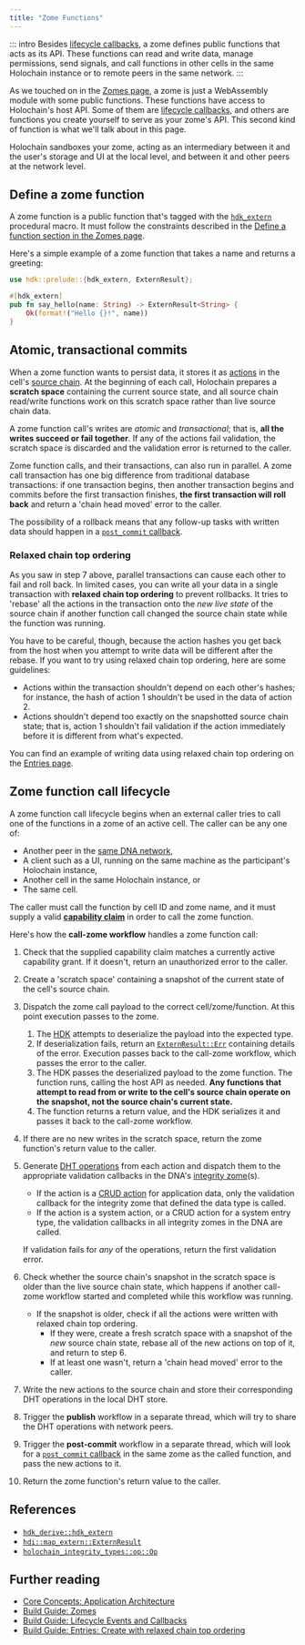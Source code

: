 ```yaml
---
title: "Zome Functions"
---
```


::: intro
Besides [lifecycle callbacks](/build/lifecycle-callbacks), a zome defines public functions that acts as its API. These functions can read and write data, manage permissions, send signals, and call functions in other cells in the same Holochain instance or to remote peers in the same network.
:::

As we touched on in the [Zomes page](/build/zomes/#how-a-zome-is-structured), a zome is just a WebAssembly module with some public functions. These functions have access to Holochain's host API. Some of them are [lifecycle callbacks](/build/lifecycle-events-and-callbacks/), and others are functions you create yourself to serve as your zome's API. This second kind of function is what we'll talk about in this page.

Holochain sandboxes your zome, acting as an intermediary between it and the user's storage and UI at the local level, and between it and other peers at the network level.

## Define a zome function

A zome function is a public function that's tagged with the [`hdk_extern`](https://docs.rs/hdk/latest/hdk/prelude/attr.hdk_extern.html) procedural macro. It must follow the constraints described in the [Define a function section in the Zomes page](/build/zomes/#define-a-function).

Here's a simple example of a zome function that takes a name and returns a greeting:

```rust
use hdk::prelude::{hdk_extern, ExternResult};

#[hdk_extern]
pub fn say_hello(name: String) -> ExternResult<String> {
    Ok(format!("Hello {}!", name))
}
```

## Atomic, transactional commits

When a zome function wants to persist data, it stores it as [actions](/build/working-with-data/#entries-actions-and-records-primary-data) in the cell's [source chain](/build/working-with-data/#individual-state-histories-as-public-records). At the beginning of each call, Holochain prepares a **scratch space** containing the current source state, and all source chain read/write functions work on this scratch space rather than live source chain data.

A zome function call's writes are _atomic_ and _transactional_; that is, **all the writes succeed or fail together**. If any of the actions fail validation, the scratch space is discarded and the validation error is returned to the caller.

Zome function calls, and their transactions, can also run in parallel. A zome call transaction has one big difference from traditional database transactions: if one transaction begins, then another transaction begins and commits before the first transaction finishes, **the first transaction will roll back** and return a 'chain head moved' error to the caller.

The possibility of a rollback means that any follow-up tasks with written data should happen in a [`post_commit` callback](/build/lifecycle-events-and-callbacks/#define-a-post-commit-callback).

### Relaxed chain top ordering

As you saw in step 7 above, parallel transactions can cause each other to fail and roll back. In limited cases, you can write all your data in a single transaction with **relaxed chain top ordering** to prevent rollbacks. It tries to 'rebase' all the actions in the transaction onto the _new live state_ of the source chain if another function call changed the source chain state while the function was running.

You have to be careful, though, because the action hashes you get back from the host when you attempt to write data will be different after the rebase. If you want to try using relaxed chain top ordering, here are some guidelines:

* Actions within the transaction shouldn't depend on each other's hashes; for instance, the hash of action 1 shouldn't be used in the data of action 2.
* Actions shouldn't depend too exactly on the snapshotted source chain state; that is, action 1 shouldn't fail validation if the action immediately before it is different from what's expected.

You can find an example of writing data using relaxed chain top ordering on the [Entries page](/build/entries/#create-with-relaxed-chain-top-ordering).

## Zome function call lifecycle

A zome function call lifecycle begins when an external caller tries to call one of the functions in a zome of an active cell. The caller can be any one of:

* Another peer in the [same DNA network](/build/application-structure/#dna),
* A client such as a UI, running on the same machine as the participant's Holochain instance,
* Another cell in the same Holochain instance, or
* The same cell.

The caller must call the function by cell ID and zome name, and it must supply a valid [**capability claim**](/concepts/8_calls_capabilities/) in order to call the zome function.

Here's how the **call-zome workflow** handles a zome function call:

<!-- TODO: Make this into a sequence diagram -->

1. Check that the supplied capability claim matches a currently active capability grant. If it doesn't, return an unauthorized error to the caller.
3. Create a 'scratch space' containing a snapshot of the current state of the cell's source chain.
4. Dispatch the zome call payload to the correct cell/zome/function. At this point execution passes to the zome.
    1. The [HDK](https://crates.io/crates/hdk) attempts to deserialize the payload into the expected type.
    2. If deserialization fails, return an [`ExternResult::Err`](https://docs.rs/hdk/latest/hdk/map_extern/type.ExternResult.html#variant.Err) containing details of the error. Execution passes back to the call-zome workflow, which passes the error to the caller.
    3. The HDK passes the deserialized payload to the zome function. The function runs, calling the host API as needed. **Any functions that attempt to read from or write to the cell's source chain operate on the snapshot, not the source chain's current state.**
    4. The function returns a return value, and the HDK serializes it and passes it back to the call-zome workflow.
5. If there are no new writes in the scratch space, return the zome function's return value to the caller.
6. Generate [DHT operations](https://docs.rs/hdi/latest/hdi/prelude/enum.Op.html) from each action and dispatch them to the appropriate validation callbacks in the DNA's [integrity zome](/build/application-structure/#zome)(s).
    * If the action is a [CRUD action](/build/working-with-data/#crud-metadata-graph) for application data, only the validation callback for the integrity zome that defined the data type is called.
    * If the action is a system action, or a CRUD action for a system entry type, the validation callbacks in all integrity zomes in the DNA are called.

    If validation fails for _any_ of the operations, return the first <!-- FIXME: last? that seems to be what the `fold` does --> validation error.
7. Check whether the source chain's snapshot in the scratch space is older than the live source chain state, which happens if another call-zome workflow started and completed while this workflow was running.
    * If the snapshot is older, check if all the actions were written with relaxed chain top ordering.
        * If they were, create a fresh scratch space with a snapshot of the _new_ source chain state, rebase all of the new actions on top of it, and return to step 6.
        * If at least one wasn't, return a 'chain head moved' error to the caller.
8. Write the new actions to the source chain and store their corresponding DHT operations in the local DHT store.
9. Trigger the **publish** workflow in a separate thread, which will try to share the DHT operations with network peers.
10. Trigger the **post-commit** workflow in a separate thread, which will look for a [`post_commit` callback](/build/lifecycle-events-and-callbacks/#define-a-post-commit-callback) in the same zome as the called function, and pass the new actions to it.
11. Return the zome function's return value to the caller.

## References

* [`hdk_derive::hdk_extern`](https://docs.rs/hdk_derive/latest/hdk_derive/attr.hdk_extern.html)
* [`hdi::map_extern::ExternResult`](https://docs.rs/hdi/latest/hdi/map_extern/type.ExternResult.html)
* [`holochain_integrity_types::op::Op`](https://docs.rs/holochain_integrity_types/latest/holochain_integrity_types/op/enum.Op.html)

## Further reading

* [Core Concepts: Application Architecture](/concepts/2_application_architecture/)
* [Build Guide: Zomes](/build/zomes/)
* [Build Guide: Lifecycle Events and Callbacks](/build/lifecycle-events-and-callbacks/)
* [Build Guide: Entries: Create with relaxed chain top ordering](/build/entries/#create-with-relaxed-chain-top-ordering)